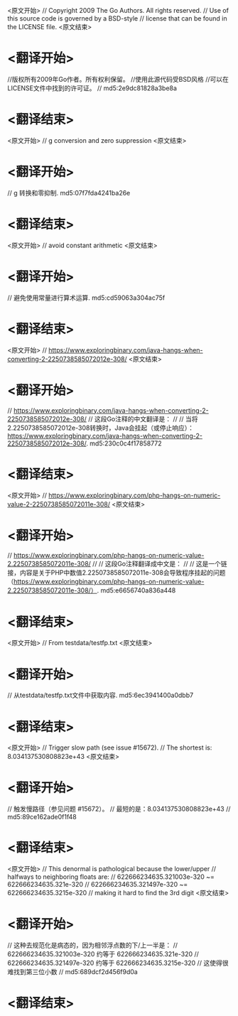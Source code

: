 
<原文开始>
// Copyright 2009 The Go Authors. All rights reserved.
// Use of this source code is governed by a BSD-style
// license that can be found in the LICENSE file.
<原文结束>

# <翻译开始>
//版权所有2009年Go作者。所有权利保留。
//使用此源代码受BSD风格
//可以在LICENSE文件中找到的许可证。
// md5:2e9dc81828a3be8a
# <翻译结束>


<原文开始>
// g conversion and zero suppression
<原文结束>

# <翻译开始>
// g 转换和零抑制. md5:07f7fda4241ba26e
# <翻译结束>


<原文开始>
// avoid constant arithmetic
<原文结束>

# <翻译开始>
// 避免使用常量进行算术运算. md5:cd59063a304ac75f
# <翻译结束>


<原文开始>
// https://www.exploringbinary.com/java-hangs-when-converting-2-2250738585072012e-308/
<原文结束>

# <翻译开始>
// https://www.exploringbinary.com/java-hangs-when-converting-2-2250738585072012e-308/
// 这段Go注释的中文翻译是：
// 
// 当将2.2250738585072012e-308转换时，Java会挂起（或停止响应）：https://www.exploringbinary.com/java-hangs-when-converting-2-2250738585072012e-308/. md5:230c0c4f17858772
# <翻译结束>


<原文开始>
// https://www.exploringbinary.com/php-hangs-on-numeric-value-2-2250738585072011e-308/
<原文结束>

# <翻译开始>
// https://www.exploringbinary.com/php-hangs-on-numeric-value-2.2250738585072011e-308/ 
// 
// 这段Go注释翻译成中文是：
// 
// 这是一个链接，内容是关于PHP中数值2.2250738585072011e-308会导致程序挂起的问题（https://www.exploringbinary.com/php-hangs-on-numeric-value-2.2250738585072011e-308/）. md5:e6656740a836a448
# <翻译结束>


<原文开始>
// From testdata/testfp.txt
<原文结束>

# <翻译开始>
// 从testdata/testfp.txt文件中获取内容. md5:6ec3941400a0dbb7
# <翻译结束>


<原文开始>
	// Trigger slow path (see issue #15672).
	// The shortest is: 8.034137530808823e+43
<原文结束>

# <翻译开始>
// 触发慢路径（参见问题 #15672）。
// 最短的是：8.034137530808823e+43
// md5:89ce162ade0f1f48
# <翻译结束>


<原文开始>
	// This denormal is pathological because the lower/upper
	// halfways to neighboring floats are:
	// 622666234635.321003e-320 ~= 622666234635.321e-320
	// 622666234635.321497e-320 ~= 622666234635.3215e-320
	// making it hard to find the 3rd digit
<原文结束>

# <翻译开始>
// 这种去规范化是病态的，因为相邻浮点数的下/上一半是：
// 622666234635.321003e-320 约等于 622666234635.321e-320
// 622666234635.321497e-320 约等于 622666234635.3215e-320
// 这使得很难找到第三位小数
// md5:689dcf2d456f9d0a
# <翻译结束>

